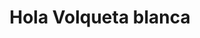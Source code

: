 ---
layout: ../../layouts/ProductPage.astro
description: Una volqueta blanca y perfecta para lo que necesitas, de la prestigiosa marca Volkswagen, calidad garantizada sin dilemas y al día legamente.
image: /carro.png
title: Hola Volqueta blanca
onSale: true
year: 2023
model: BettyFlu
page: "./Merch/volqueta-blanca"
---